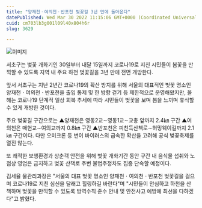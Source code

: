 ```yaml
---
title: "양재천ㆍ여의천ㆍ반포천 벚꽃길 3년 만에 돌아온다"
datePublished: Wed Mar 30 2022 11:15:06 GMT+0000 (Coordinated Universal Time)
cuid: cm703lb3g001l09l40x804h6r
slug: 3629

---
```



![이미지](https://cdn.hashnode.com/res/hashnode/image/upload/v1739255118395/e04094fe-4e66-4e20-a8bf-c47e4ed7cdd6.jpeg)

서초구는 벚꽃 개화기인 30일부터 내달 15일까지 코로나19로 지친 시민들이 봄꽃을 만끽할 수 있도록 지역 내 주요 하천 벚꽃길을 3년 만에 전면 개방한다.

앞서 서초구는 지난 2년간 코로나19의 확산 방지를 위해 서울의 대표적인 벚꽃 명소인 양재천ㆍ여의천ㆍ반포천을 출입 통제 및 한 방향 걷기 등 제한적으로 운영해왔지만, 올해는 코로나19 단계적 일상 회복 추세에 따라 시민들이 벚꽃을 보며 봄을 느끼며 휴식할 수 있게 개방한 것이다.

주요 벚꽃길 구간으로는 ▲양재천은 영동2교∼영동1교∼교총 앞까지 2.4㎞ 구간 ▲여의천은 매헌교∼여의교까지 0.8㎞ 구간 ▲반포천은 피천득산책로∼허밍웨이길까지 2.1㎞ 구간이다. 다만 오미크론 등 변이 바이러스의 급속한 확산을 고려해 공식 벚꽃축제를 열진 않는다.

또 쾌적한 보행환경과 상춘객 안전을 위해 벚꽃 개화기간 동안 구간 내 음식물 섭취와 노점상 영업은 금지하고 벚꽃 산책로 주변 불법주정차도 집중 단속할 예정이다.

김세율 물관리과장은 "서울의 대표 벚꽃 명소인 양재천ㆍ여의천ㆍ반포천 벚꽃길을 걸으며 코로나19로 지친 심신을 달래고 힐링하길 바란다"며 "시민들이 안심하고 하천을 산책하며 벚꽃을 만끽할 수 있도록 방역수칙 준수 안내 및 안전사고 예방에 최선을 다하겠다"고 밝혔다.